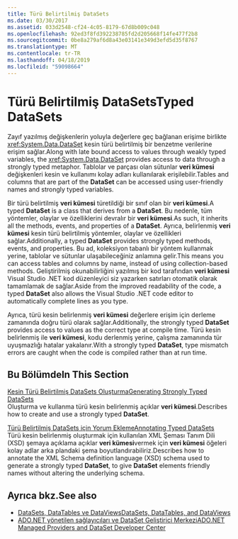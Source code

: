 ```yaml
---
title: Türü Belirtilmiş DataSets
ms.date: 03/30/2017
ms.assetid: 033d2548-cf24-4c05-8179-67d8b009c048
ms.openlocfilehash: 92ed3f8fd392238785fd2d205668f14fe477f2b8
ms.sourcegitcommit: 0be8a279af6d8a43e03141e349d3efd5d35f8767
ms.translationtype: MT
ms.contentlocale: tr-TR
ms.lasthandoff: 04/18/2019
ms.locfileid: "59098664"
---
```

# <a name="typed-datasets"></a><span data-ttu-id="28302-102">Türü Belirtilmiş DataSets</span><span class="sxs-lookup"><span data-stu-id="28302-102">Typed DataSets</span></span>
<span data-ttu-id="28302-103">Zayıf yazılmış değişkenlerin yoluyla değerlere geç bağlanan erişime birlikte <xref:System.Data.DataSet> kesin türü belirtilmiş bir benzetme verilerine erişim sağlar.</span><span class="sxs-lookup"><span data-stu-id="28302-103">Along with late bound access to values through weakly typed variables, the <xref:System.Data.DataSet> provides access to data through a strongly typed metaphor.</span></span> <span data-ttu-id="28302-104">Tablolar ve parçası olan sütunlar **veri kümesi** değişkenleri kesin ve kullanımı kolay adları kullanılarak erişilebilir.</span><span class="sxs-lookup"><span data-stu-id="28302-104">Tables and columns that are part of the **DataSet** can be accessed using user-friendly names and strongly typed variables.</span></span>  
  
 <span data-ttu-id="28302-105">Bir türü belirtilmiş **veri kümesi** türetildiği bir sınıf olan bir **veri kümesi**.</span><span class="sxs-lookup"><span data-stu-id="28302-105">A typed **DataSet** is a class that derives from a **DataSet**.</span></span> <span data-ttu-id="28302-106">Bu nedenle, tüm yöntemler, olaylar ve özelliklerini devralır bir **veri kümesi**.</span><span class="sxs-lookup"><span data-stu-id="28302-106">As such, it inherits all the methods, events, and properties of a **DataSet**.</span></span> <span data-ttu-id="28302-107">Ayrıca, belirlenmiş **veri kümesi** kesin türü belirtilmiş yöntemler, olaylar ve özellikleri sağlar.</span><span class="sxs-lookup"><span data-stu-id="28302-107">Additionally, a typed **DataSet** provides strongly typed methods, events, and properties.</span></span> <span data-ttu-id="28302-108">Bu ad, koleksiyon tabanlı bir yöntem kullanmak yerine, tablolar ve sütunlar ulaşabileceğiniz anlamına gelir.</span><span class="sxs-lookup"><span data-stu-id="28302-108">This means you can access tables and columns by name, instead of using collection-based methods.</span></span> <span data-ttu-id="28302-109">Geliştirilmiş okunabilirliğini yazılmış bir kod tarafından **veri kümesi** Visual Studio .NET kod düzenleyici siz yazarken satırları otomatik olarak tamamlamak de sağlar.</span><span class="sxs-lookup"><span data-stu-id="28302-109">Aside from the improved readability of the code, a typed **DataSet** also allows the Visual Studio .NET code editor to automatically complete lines as you type.</span></span>  
  
 <span data-ttu-id="28302-110">Ayrıca, türü kesin belirlenmiş **veri kümesi** değerlere erişim için derleme zamanında doğru türü olarak sağlar.</span><span class="sxs-lookup"><span data-stu-id="28302-110">Additionally, the strongly typed **DataSet** provides access to values as the correct type at compile time.</span></span> <span data-ttu-id="28302-111">Türü kesin belirlenmiş ile **veri kümesi**, kodu derlenmiş yerine, çalışma zamanında tür uyuşmazlığı hatalar yakalanır.</span><span class="sxs-lookup"><span data-stu-id="28302-111">With a strongly typed **DataSet**, type mismatch errors are caught when the code is compiled rather than at run time.</span></span>  
  
## <a name="in-this-section"></a><span data-ttu-id="28302-112">Bu Bölümde</span><span class="sxs-lookup"><span data-stu-id="28302-112">In This Section</span></span>  
 [<span data-ttu-id="28302-113">Kesin Türü Belirtilmiş DataSets Oluşturma</span><span class="sxs-lookup"><span data-stu-id="28302-113">Generating Strongly Typed DataSets</span></span>](../../../../../docs/framework/data/adonet/dataset-datatable-dataview/generating-strongly-typed-datasets.md)  
 <span data-ttu-id="28302-114">Oluşturma ve kullanma türü kesin belirlenmiş açıklar **veri kümesi**.</span><span class="sxs-lookup"><span data-stu-id="28302-114">Describes how to create and use a strongly typed **DataSet**.</span></span>  
  
 [<span data-ttu-id="28302-115">Türü Belirtilmiş DataSets için Yorum Ekleme</span><span class="sxs-lookup"><span data-stu-id="28302-115">Annotating Typed DataSets</span></span>](../../../../../docs/framework/data/adonet/dataset-datatable-dataview/annotating-typed-datasets.md)  
 <span data-ttu-id="28302-116">Türü kesin belirlenmiş oluşturmak için kullanılan XML Şeması Tanım Dili (XSD) şemaya açıklama açıklar **veri kümesi**vermek için **veri kümesi** öğeleri kolay adlar arka plandaki şema boyutlandırabiliriz.</span><span class="sxs-lookup"><span data-stu-id="28302-116">Describes how to annotate the XML Schema definition language (XSD) schema used to generate a strongly typed **DataSet**, to give **DataSet** elements friendly names without altering the underlying schema.</span></span>  
  
## <a name="see-also"></a><span data-ttu-id="28302-117">Ayrıca bkz.</span><span class="sxs-lookup"><span data-stu-id="28302-117">See also</span></span>

- [<span data-ttu-id="28302-118">DataSets, DataTables ve DataViews</span><span class="sxs-lookup"><span data-stu-id="28302-118">DataSets, DataTables, and DataViews</span></span>](../../../../../docs/framework/data/adonet/dataset-datatable-dataview/index.md)
- [<span data-ttu-id="28302-119">ADO.NET yönetilen sağlayıcıları ve DataSet Geliştirici Merkezi</span><span class="sxs-lookup"><span data-stu-id="28302-119">ADO.NET Managed Providers and DataSet Developer Center</span></span>](https://go.microsoft.com/fwlink/?LinkId=217917)
